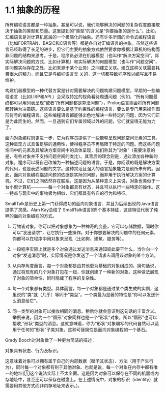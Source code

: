 # 1.1 抽象的历程

所有编程语言都是一种抽象。甚至可以说，我们能够解决的问题的复杂程度直接取决于抽象的类型和质量。这里提到的“类型”的含义是“你要抽象的是什么”。比如，汇编语言是对计算机底层的一个极简化的抽象。还有许多所谓的命令式编程语言（比如FORTRAN、BASIC和C语言等）都是各自对汇编语言的抽象。虽然这些语言已经取得了长足的进步，但它们主要的抽象方式依然要求你根据计算机的结构而非问题的结构来思考。于是，程序员必须在机器模型（也叫作“解决方案空间”，即实际解决问题的方式，比如计算机）和实际解决的何题模型（也叫作“问题空间”，即问题实际存在之处，比如来源于某个业务）之间建立关联。建立这种关联需要耗费很大的精力，而且它是与编程语言无
关的，这一切都导致程序难以编写且不易维护。

构建机器模型的一种代替方案是针对需要解决的问题构建问题模型。早期的一些编程语言（比如LISP和APL）会采取特定的视角看待周遭问题（例如，“所有问题最终都可以用列表呈现”或者“所有问题都是算法冋题”），Prolog语言则会将所有问题都转换为决策链。这些语言要么是基于约束性的编程语言，要么是专门用来操作图形符号的编程语言。这些编程语言都能够出色地解决一些特定的问题，因为它们正是为此而生的。然而，一旦遇到它们专属领域以外的问题，它们就显得无能为力了。

面向对象编程则更进一步，它为程序员提供了一些能够呈现问题空间元素的工具。这种呈现方式具备足够的通用性，使得程序员不再局限于特定的问题。而这些问题空间中的元素及其解决方案空间中的具体呈现，我们称其为“对象”（需要注意的是，有些对象并不支持问题空间的类比）。其背后的理念则是，通过添加各种新的对象，程序可以将自己改编为一种描述问题的语言。于是，你阅读的既是解决方案的代码，也是表述问题的文字。这种灵活且强大的语言抽象能力是前所未有的。因此，面向对象编程描述问题的依据是实际的问题，而非用于执行解决方案的计算机。不过，它们之间依然存在联系，这是因为从某种意义上来说，对象也类似于一台小型计算机————每一个对象都具有状态，并且可以执行一些特定的操作。这一特点与现实中的事物极为相似，它们都具有各自的行为和特征。

SmallTalk是历史上第一门获得成功的面向对象语言，并且为后续出现的Java语言提供了灵感。Alan Kay总结了 SmallTalk语言的5个基本特征，这些特征代表了纯粹的面向对象编程的方式。

1. 万物皆对象。你可以把对象想象为一种神奇的变虽，它可以存储数据，同时你可以“发出请求”，让它执行一些操作。对于你想要解决的问题中的任何元素，你都可以在程序中用对象来呈现（比如狗、建筑、服务等）。

2. 一段程序实际上就是多个对象通过发送消息来通知彼此要干什么。当你向一个对象“发送消息”时，实际情况是你发送了一个请求去调用该对象的某个方法。

3. 从内存角度而言，每一个对象都是由其他更为基础的对象组成的。换句话说，通过将现有的几个对象打包在一起，你就创建了一种新的对象。这种做法展现了对象的简单性，同时隐藏了程序的复杂性。

4. 每一个对象都有类型。具体而言，每一个对象都是通过某个类生成的实例，这里说的“类”就（几乎）等同于“类型”。一个类最为显著的特性是“你可以发送什么消息给它”。

5. 同一类型的对象可以接收相同的消息。稍后你就会意识到这句话的丰富含义。举例来说，因为一个“圆形”对象同样也是一个“形状”对象，所以“圆形”也可以接收,“形状”类型的消息。这就意味着，你为“形状”对象编写的代码自然可以适用于任何的“形状”子类对象。这种可替换性是面向对象编程的一个基石。

Grady Booch对对象做了一种更为简洁的描述：

对象具有状态、行为及标识。

这意味着对象可以拥有属于自己的内部数据（赋予其状态）、方法（用于产生行为），同时每一个对象都有别于其他对象。也就是说，每一个对象在内存中都有唯一的地址(①这个说法实际上不太全面。这是因为对象可以保存在不同的机器或内存地址中，甚至还可以保存在磁盘上。在上述情况中，对象的标识（identity）就需要用其他方式而非内存地址来表示。)。

